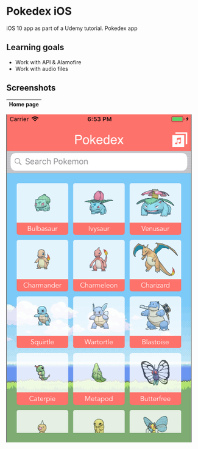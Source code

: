 # Pokedex iOS
iOS 10 app as part of a Udemy tutorial.
Pokedex app

## Learning goals
* Work with API & Alamofire
* Work with audio files

## Screenshots
Home page                                   |
:------------------------------------------:|
![](/Assets/Screenshots/home.png?raw=true) 